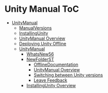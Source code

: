 Unity Manual ToC
================
 - [UnityManual]()
	 - [ManualVersions](ManualVersions.md)
	 - [InstallingUnity]()
	 - [UnityManual Overview](UnityManual.md)
	 - [Deploying Unity Offline](DeployingUnityOffline.md)
	 - [UnityManual]()
		 - [WhatsNew56](WhatsNew56.md)
		 - [NewFolderST]()
			 - [OfflineDocumentation](OfflineDocumentation.md)
			 - [UnityManual Overview](UnityManual_1.md)
			 - [Switching between Unity versions](SwitchingDocumentationVersions.md)
			 - [Leave Feedback](LeaveFeedback.md)
		 - [InstallingUnity Overview](InstallingUnity.md)

